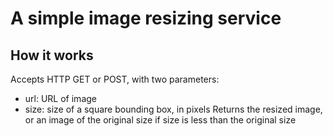 # A simple image resizing service

## How it works
Accepts HTTP GET or POST, with two parameters:
* url: URL of image
* size: size of a square bounding box, in pixels
Returns the resized image, or an image of the original size if size is less than the original size
